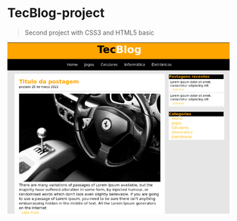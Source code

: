 # TecBlog-project
>Second project with CSS3 and HTML5 basic

![Imagem do projeto finalizado](https://github.com/melissalindince/Projeto-TecBlog/blob/main/end-of-the-project.png)
